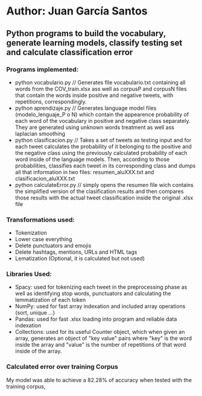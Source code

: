 # Author: Juan García Santos
## Python programs to build the vocabulary, generate learning models, classify testing set and calculate classification error
### Programs implemented: 
  - python vocabulario.py  // Generates file vocabulario.txt containing all words from the COV_train.xlsx ass well as corpusP and corpusN files that contain the words inside positive and negative tweets, with repetitions, correspondingly.
  - python aprendizaje.py // Generates language model files (modelo_lenguaje_P o N) which contain the appearence probability of each word of the vocabulary in positive and negative class separately. They are generated using unknown words treatment as well ass laplacian smoothing
  - python clasificacion.py // Takes a set of tweets as testing input and for each tweet calculates the probability of it belonging to the positive and the negative class using the previously calculated probability of each word inside of the language models. Then, according to those probabilities, classifies each tweet in its corresponding class and dumps all that information in two files: resumen_aluXXX.txt and clasificacion_aluXXX.txt
  - python calculateError.py // simply opens the resumen file wich contains the simplified version of the clasification results and then compares those results with the actual tweet classification inside the original .xlsx file
 
### Transformations used:
  - Tokenization
  - Lower case everything
  - Delete punctuators and emojis
  - Delete hashtags, mentions, URLs and HTML tags
  - Lematization (Optional, it is calculated but not used)

### Libraries Used:
  - Spacy: used for tokenizing each tweet in the preprocessing phase as well as identifying stop words, punctuators and calculating the lemmatization of each token
  - NumPy: used for fast array indexation and included array operations (sort, unique ...)
  - Pandas: used for fast .xlsx loading into program and reliable data indexation
  - Collections: used for its useful Counter object, which when given an array, generates an object of "key value" pairs where "key" is the word inside the array and "value" is the number of repetitions of that word inside of the array.

### Calculated error over training Corpus
My model was able to achieve a 82.28% of accuracy when tested with the training corpus,
